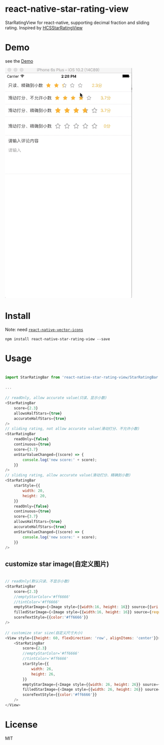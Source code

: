 # react-native-star-rating-view
StarRatingView for react-native, supporting decimal fraction and sliding rating.
Inspired by [HCSStarRatingView](https://github.com/hsousa/HCSStarRatingView)

# Demo
see the [Demo](Demo/StarRatingViewDemo)

![image](Demo/StarRatingViewDemo/demo.gif)

# Install
Note: need [`react-native-vector-icons`](https://github.com/oblador/react-native-vector-icons)

```
npm install react-native-star-rating-view --save
```
# Usage

```js

import StarRatingBar from 'react-native-star-rating-view/StarRatingBar'

...

// readOnly, allow accurate value(只读、显示小数)
<StarRatingBar
    score={2.3}
    allowsHalfStars={true}
    accurateHalfStars={true}
/>
// sliding rating, not allow accurate value(滑动打分、不允许小数)
<StarRatingBar
    readOnly={false}
    continuous={true}
    score={3.7}
    onStarValueChanged={(score) => {
        console.log('new score:' + score);
    }}
/>
// sliding rating, allow accurate value(滑动打分、精确到小数)
<StarRatingBar
    starStyle={{
        width: 20,
        height: 20,
    }}
    readOnly={false}
    continuous={true}
    score={3.7}
    allowsHalfStars={true}
    accurateHalfStars={true}
    onStarValueChanged={(score) => {
        console.log('new score:' + score);
    }}
/>

```

## customize star image(自定义图片)

```js

// readOnly(默认只读、不显示小数)
<StarRatingBar
    score={2.3}
    //emptyStarColor='#ff6666'
    //tintColor='#ff6666'
    emptyStarImage={<Image style={{width:16, height: 16}} source={{uri: 'emptyStar.png: your image path'}} />}
    filledStarImage={<Image style={{width:16, height: 16}} source={require('star.png: your image path')} />}
    scoreTextStyle={{color:'#ff6666'}}
/>

// customize star size(自定义尺寸大小)
<View style={{height: 60, flexDirection: 'row', alignItems: 'center'}}>
    <StarRatingBar
        score={2.3}
        //emptyStarColor='#ff6666'
        //tintColor='#ff6666'
        starStyle={{
            width: 26,
            height: 26,
        }}
        emptyStarImage={<Image style={{width: 26, height: 26}} source={{uri: 'emptyStar.png: your image path'}} />}
        filledStarImage={<Image style={{width: 26, height: 26}} source={require('star.png: your image path')} />}
        scoreTextStyle={{color:'#ff6666'}}
    />
</View>

```

# License
MIT